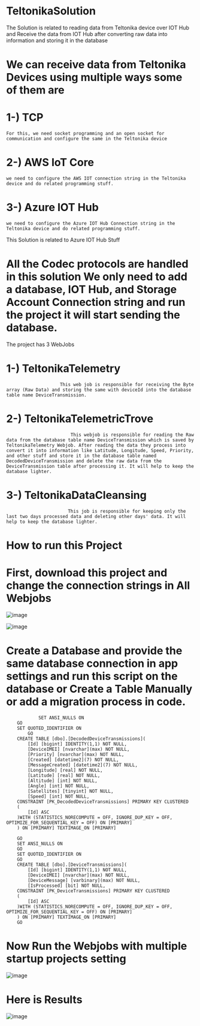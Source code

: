 # TeltonikaSolution
The Solution is related to reading data from Teltonika device over IOT Hub and Receive the data from IOT Hub after converting raw data into information and storing it in the database

# We can receive data from Teltonika Devices using multiple ways some of them are

# 1-) TCP
    For this, we need socket programming and an open socket for communication and configure the same in the Teltonika device
# 2-) AWS IoT Core 
    we need to configure the AWS IOT connection string in the Teltonika device and do related programming stuff.
# 3-) Azure IOT Hub
    we need to configure the Azure IOT Hub Connection string in the Teltonika device and do related programming stuff.

This Solution is related to Azure IOT Hub Stuff

# All the Codec protocols are handled in this solution We only need to add a database, IOT Hub, and Storage Account Connection string and run the project it will start sending the database.

The project has 3 WebJobs

# 1-) TeltonikaTelemetry 
                        This web job is responsible for receiving the Byte array (Raw Data) and storing the same with deviceId into the database table name DeviceTransmission.

# 2-) TeltonikaTelemetricTrove
                            This webjob is responsible for reading the Raw data from the database table name DeviceTransmission which is saved by TeltonikaTelemetry Webjob. After reading the data they process into convert it into information like Latitude, Longitude, Speed, Priority, and other stuff and store it in the database table named DecodedDeviceTransmission and delete the raw data from the DeviceTransmission table after processing it. It will help to keep the database lighter.

# 3-) TeltonikaDataCleansing
                           This job is responsible for keeping only the last two days processed data and deleting other days' data. It will help to keep the database lighter.

# How to run this Project

# First, download this project and change the connection strings in All Webjobs

![image](https://github.com/hassan418/TeltonikaSolution/assets/20794109/50c4187f-cb79-49b2-9249-0b2a31933691)

![image](https://github.com/hassan418/TeltonikaSolution/assets/20794109/92337a25-3c26-404d-8bc1-a70dd379e048)

# Create a Database and provide the same database connection in app settings and run this script on the database or Create a Table Manually or add a migration process in code.
                SET ANSI_NULLS ON
		GO
		SET QUOTED_IDENTIFIER ON
	        GO
		CREATE TABLE [dbo].[DecodedDeviceTransmissions](
			[Id] [bigint] IDENTITY(1,1) NOT NULL,
			[DeviceIMEI] [nvarchar](max) NOT NULL,
			[Priority] [nvarchar](max) NOT NULL,
			[Created] [datetime2](7) NOT NULL,
			[MessageCreated] [datetime2](7) NOT NULL,
			[Longitude] [real] NOT NULL,
			[Latitude] [real] NOT NULL,
			[Altitude] [int] NOT NULL,
			[Angle] [int] NOT NULL,
			[Satellites] [tinyint] NOT NULL,
			[Speed] [int] NOT NULL,
 		CONSTRAINT [PK_DecodedDeviceTransmissions] PRIMARY KEY CLUSTERED 
		(
			[Id] ASC
		)WITH (STATISTICS_NORECOMPUTE = OFF, IGNORE_DUP_KEY = OFF, OPTIMIZE_FOR_SEQUENTIAL_KEY = OFF) ON [PRIMARY]
		) ON [PRIMARY] TEXTIMAGE_ON [PRIMARY]

		GO
		SET ANSI_NULLS ON
		GO
		SET QUOTED_IDENTIFIER ON
		GO
		CREATE TABLE [dbo].[DeviceTransmissions](
			[Id] [bigint] IDENTITY(1,1) NOT NULL,
			[DeviceIMEI] [nvarchar](max) NOT NULL,
			[DeviceMessage] [varbinary](max) NOT NULL,
			[IsProcessed] [bit] NOT NULL,
 		CONSTRAINT [PK_DeviceTransmissions] PRIMARY KEY CLUSTERED 
		(
			[Id] ASC
		)WITH (STATISTICS_NORECOMPUTE = OFF, IGNORE_DUP_KEY = OFF, OPTIMIZE_FOR_SEQUENTIAL_KEY = OFF) ON [PRIMARY]
		) ON [PRIMARY] TEXTIMAGE_ON [PRIMARY]
		GO


# Now Run the Webjobs with multiple startup projects setting

![image](https://github.com/hassan418/TeltonikaSolution/assets/20794109/fa597a18-5491-4343-ad67-588f9e8adbde)

# Here is Results

![image](https://github.com/hassan418/TeltonikaSolution/assets/20794109/19b46c45-fe38-4123-883a-e9578aeae99e)


